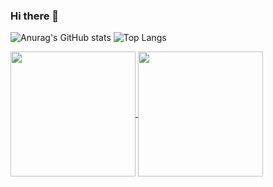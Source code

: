 ### Hi there 👋

![Anurag's GitHub stats](https://github-readme-stats.vercel.app/api?username=tjrawlins&show_icons=true&theme=radical)
![Top Langs](https://github-readme-stats.vercel.app/api/top-langs/?username=tjrawlins&hide_progress=false&theme=radical)

<a href="https://github.com/tjrawlins/github-readme-stats">
  <img height=200 align="center" src="https://github-readme-stats.vercel.app/api?username=tjrawlins&show_icons=true&theme=radical" />
</a>
<a href="https://github.com/tjrawlins/convoychat">
  <img height=200 align="center" src="https://github-readme-stats.vercel.app/api/top-langs/?username=tjrawlins&hide_progress=false&theme=radical&layout=compact&langs_count=8&card_width=320" />
</a>

